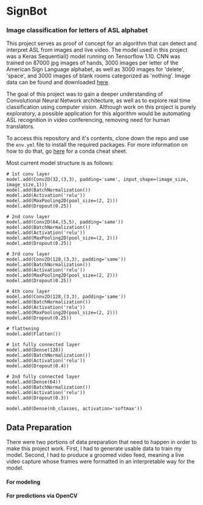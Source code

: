 # SignBot
### Image classification for letters of ASL alphabet

This project serves as proof of concept for an algorithm that can detect and interpret ASL from images and live video.  The model used in this project was a Keras Sequential() model running on Tensorflow 1.10.  CNN was trained on 87000 jpg images of hands, 3000 images per letter of the American Sign Language alphabet, as well as 3000 images for 'delete', 'space', and 3000 images of blank rooms categorized as 'nothing'.  Image data can be found and downloaded [here](https://www.kaggle.com/grassknoted/asl-alphabet).  

The goal of this project was to gain a deeper understanding of Convolutional Neural Network architecture, as well as to explore real time classification using computer vision.  Although work on this project is purely exploratory, a possible application for this algorithm would be automating ASL recognition in video conferencing, removing need for human translators.

To access this repository and it's contents, clone down the repo and use the `env.yml` file to install the required packages.  For more information on how to do that, go [here](https://docs.conda.io/projects/conda/en/latest/user-guide/tasks/manage-environments.html#creating-an-environment-from-an-environment-yml-file) for a conda cheat sheet.

Most current model structure is as follows:
```
# 1st conv layer
model.add(Conv2D(32,(3,3), padding='same', input_shape=(image_size, image_size,1)))
model.add(BatchNormalization())
model.add(Activation('relu'))
model.add(MaxPooling2D(pool_size=(2, 2)))
model.add(Dropout(0.25))

# 2nd conv layer
model.add(Conv2D(64,(5,5), padding='same'))
model.add(BatchNormalization())
model.add(Activation('relu'))
model.add(MaxPooling2D(pool_size=(2, 2)))
model.add(Dropout(0.25))

# 3rd conv layer
model.add(Conv2D(128,(3,3), padding='same'))
model.add(BatchNormalization())
model.add(Activation('relu'))
model.add(MaxPooling2D(pool_size=(2, 2)))
model.add(Dropout(0.25))

# 4th conv layer
model.add(Conv2D(128,(3,3), padding='same'))
model.add(BatchNormalization())
model.add(Activation('relu'))
model.add(MaxPooling2D(pool_size=(2, 2)))
model.add(Dropout(0.25))

# flattening
model.add(Flatten())

# 1st fully connected layer
model.add(Dense(128))
model.add(BatchNormalization())
model.add(Activation('relu'))
model.add(Dropout(0.4))

# 2nd fully connected layer
model.add(Dense(64))
model.add(BatchNormalization())
model.add(Activation('relu'))
model.add(Dropout(0.3))

model.add(Dense(nb_classes, activation='softmax'))
```
## Data Preparation
There were two portions of data preparation that need to happen in order to make this project work.  First, I had to generate usable data to train my model.  Second, I had to produce a groomed video feed, meaning a live video capture whose frames were formatted in an interpretable way for the model.
#### For modeling

#### For predictions via OpenCV 